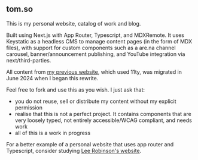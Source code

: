 ## tom.so

This is my personal website, catalog of work and blog.

Built using Next.js with App Router, Typescript, and MDXRemote. It uses Keystatic as a headless CMS to manage content pages (in the form of MDX files), with support for custom components such as a are.na channel carousel, banner/announcement publishing, and YouTube integration via next/third-parties.

All content from [my previous website](https://github.com/et0and/portfolio-redux), which used 11ty, was migrated in June 2024 when I began this rewrite.

Feel free to fork and use this as you wish. I just ask that:

- you do not reuse, sell or distribute my content without my explicit permission
- realise that this is not a perfect project. It contains components that are very loosely typed, not entirely accessible/WCAG compliant, and needs work
- all of this is a work in progress

For a better example of a personal website that uses app router and Typescript, consider studying [Lee Robinson's website](https://github.com/leerob/leerob.io).
